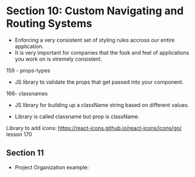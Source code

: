 # Section 10: Custom Navigating and Routing Systems

- Enforcing a very consistent set of styling rules accross our entire application.
- It is very important for companies that the fook and feel of applications you work on is xtremely consistent.

159 - props-types
- JS library to validate the props that get passed into your component.

166- classnames
- JS library for building up a className string based on different values.
* Library is called classname but prop is className.

Library to add icons: https://react-icons.github.io/react-icons/icons/go/
lesson 170

## Section 11

- Project Organization example:
